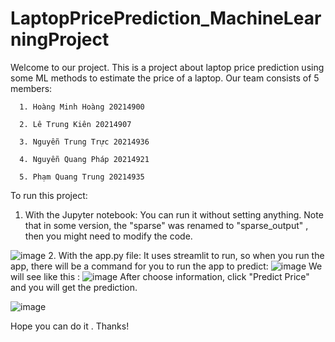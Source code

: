 # LaptopPricePrediction_MachineLearningProject
Welcome to our project. This is a project about laptop price prediction using some ML methods to estimate the price of a laptop. 
Our team consists of 5 members:

      1. Hoàng Minh Hoàng 20214900
      
      2. Lê Trung Kiên 20214907
      
      3. Nguyễn Trung Trực 20214936
      
      4. Nguyễn Quang Pháp 20214921
      
      5. Phạm Quang Trung 20214935

To run this project: 
1. With the Jupyter notebook: You can run it without setting anything. Note that in some version, the "sparse" was renamed to "sparse_output" , then you might need to modify the code.

![image](https://github.com/Doccocaubai710/LaptopPricePrediction_MachineLearningProject/assets/112222605/56260674-8cd9-4ef9-a7ee-0bc50f3f1663)
2. With the app.py file: It uses streamlit to run, so when you run the app, there will be a command for you to run the app to predict:
![image](https://github.com/Doccocaubai710/LaptopPricePrediction_MachineLearningProject/assets/112222605/1ddfb4c5-c9c3-4bf4-b8ef-0673c9afc6f4)
We will see like this :
![image](https://github.com/Doccocaubai710/LaptopPricePrediction_MachineLearningProject/assets/112222605/18227eb6-0ead-41ef-ad46-6f4bbe57685f)
After choose information, click "Predict Price" and you will get the prediction.

![image](https://github.com/Doccocaubai710/LaptopPricePrediction_MachineLearningProject/assets/112222605/0d2d44aa-4b1f-4e58-8d52-ed194c2bcad1)

Hope you can do it . Thanks!



